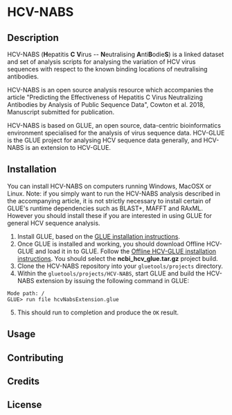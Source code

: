 # HCV-NABS

## Description

HCV-NABS (**H**epatitis **C** **V**irus -- **N**eutralising **A**nti**B**odie**S**) is a 
linked dataset and set of analysis scripts for analysing the variation of HCV virus sequences
with respect to the known binding locations of neutralising antibodies.

HCV-NABS is an open source analysis resource which accompanies the article "Predicting the Effectiveness of Hepatitis C Virus Neutralizing Antibodies by Analysis of Public Sequence Data", Cowton et al. 2018, Manuscript submitted 
for publication.

HCV-NABS is based on GLUE, an open source, data-centric bioinformatics environment
specialised for the analysis of virus sequence data. HCV-GLUE is the GLUE project for analysing HCV sequence data generally, and HCV-NABS is an extension to HCV-GLUE.

## Installation

You can install HCV-NABS on computers running Windows, MacOSX or Linux. Note: if you simply want to run the HCV-NABS analysis described in the accompanying article, it is not strictly necessary to install certain of GLUE's runtime dependencies such as BLAST+, MAFFT and RAxML. However you should install these if you are interested in using GLUE for general HCV sequence analysis.
1. Install GLUE, based on the [GLUE installation instructions](http://tools.glue.cvr.ac.uk/#/installation). 
2. Once GLUE is installed and working, you should download Offline HCV-GLUE and load it in to GLUE. Follow the [Offline HCV-GLUE installation instructions](http://hcv.glue.cvr.ac.uk/#/aboutGlueProject). You should select the **ncbi_hcv_glue.tar.gz** project build.
3. Clone the HCV-NABS repository into your `gluetools/projects` directory.
4. Within the `gluetools/projects/HCV-NABS`, start GLUE and build the HCV-NABS extension by issuing the following command in GLUE:
```
Mode path: /
GLUE> run file hcvNabsExtension.glue
```
5. This should run to completion and produce the `OK` result.

## Usage

## Contributing

## Credits

## License

